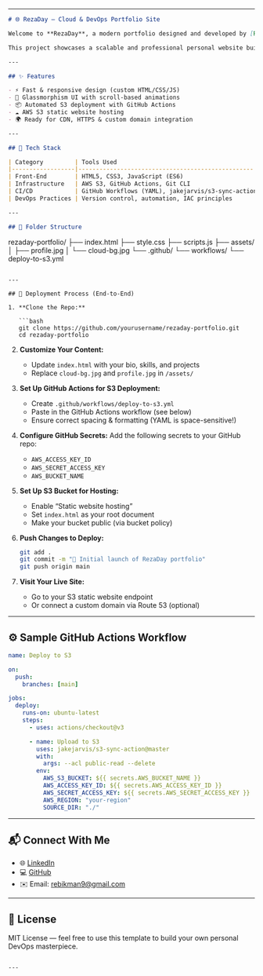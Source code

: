 
---

```markdown
# 🌐 RezaDay – Cloud & DevOps Portfolio Site

Welcome to **RezaDay**, a modern portfolio designed and developed by [Rebira Adugna](https://linkedin.com/in/rebira)—a Cloud & DevOps Engineer with 50+ real-world projects across AWS, Azure, Kubernetes, and CI/CD automation.

This project showcases a scalable and professional personal website built with HTML, CSS, and JavaScript, and deployed to AWS S3 using GitHub Actions.

---

## ✨ Features

- ⚡ Fast & responsive design (custom HTML/CSS/JS)
- 💠 Glassmorphism UI with scroll-based animations
- 📦 Automated S3 deployment with GitHub Actions
- ☁️ AWS S3 static website hosting
- 🌍 Ready for CDN, HTTPS & custom domain integration

---

## 🧱 Tech Stack

| Category         | Tools Used                                       |
|------------------|--------------------------------------------------|
| Front-End        | HTML5, CSS3, JavaScript (ES6)                    |
| Infrastructure   | AWS S3, GitHub Actions, Git CLI                  |
| CI/CD            | GitHub Workflows (YAML), jakejarvis/s3-sync-action |
| DevOps Practices | Version control, automation, IAC principles      |

---

## 📁 Folder Structure

```
rezaday-portfolio/
├── index.html
├── style.css
├── scripts.js
├── assets/
│   ├── profile.jpg
│   └── cloud-bg.jpg
└── .github/
    └── workflows/
        └── deploy-to-s3.yml
```

---

## 🚀 Deployment Process (End-to-End)

1. **Clone the Repo:**

   ```bash
   git clone https://github.com/yourusername/rezaday-portfolio.git
   cd rezaday-portfolio
   ```

2. **Customize Your Content:**
   - Update `index.html` with your bio, skills, and projects
   - Replace `cloud-bg.jpg` and `profile.jpg` in `/assets/`

3. **Set Up GitHub Actions for S3 Deployment:**
   - Create `.github/workflows/deploy-to-s3.yml`
   - Paste in the GitHub Actions workflow (see below)
   - Ensure correct spacing & formatting (YAML is space-sensitive!)

4. **Configure GitHub Secrets:**
   Add the following secrets to your GitHub repo:
   - `AWS_ACCESS_KEY_ID`
   - `AWS_SECRET_ACCESS_KEY`
   - `AWS_BUCKET_NAME`

5. **Set Up S3 Bucket for Hosting:**
   - Enable “Static website hosting”
   - Set `index.html` as your root document
   - Make your bucket public (via bucket policy)

6. **Push Changes to Deploy:**

   ```bash
   git add .
   git commit -m "🚀 Initial launch of RezaDay portfolio"
   git push origin main
   ```

7. **Visit Your Live Site:**
   - Go to your S3 static website endpoint
   - Or connect a custom domain via Route 53 (optional)

---

## ⚙️ Sample GitHub Actions Workflow

```yaml
name: Deploy to S3

on:
  push:
    branches: [main]

jobs:
  deploy:
    runs-on: ubuntu-latest
    steps:
      - uses: actions/checkout@v3

      - name: Upload to S3
        uses: jakejarvis/s3-sync-action@master
        with:
          args: --acl public-read --delete
        env:
          AWS_S3_BUCKET: ${{ secrets.AWS_BUCKET_NAME }}
          AWS_ACCESS_KEY_ID: ${{ secrets.AWS_ACCESS_KEY_ID }}
          AWS_SECRET_ACCESS_KEY: ${{ secrets.AWS_SECRET_ACCESS_KEY }}
          AWS_REGION: "your-region"
          SOURCE_DIR: "./"
```

---

## 📬 Connect With Me

- 🌐 [LinkedIn](https://linkedin.com/in/rebira)
- 💻 [GitHub](https://github.com/rebira678)
- ✉️ Email: rebikman9@gmail.com

---

## 🪪 License

MIT License — feel free to use this template to build your own personal DevOps masterpiece.
```

---
